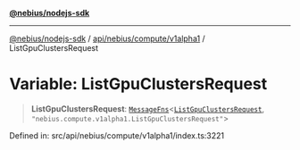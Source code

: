[**@nebius/nodejs-sdk**](../../../../../README.md)

***

[@nebius/nodejs-sdk](../../../../../README.md) / [api/nebius/compute/v1alpha1](../README.md) / ListGpuClustersRequest

# Variable: ListGpuClustersRequest

> **ListGpuClustersRequest**: [`MessageFns`](../../../../../runtime/protos/core/interfaces/MessageFns.md)\<[`ListGpuClustersRequest`](../interfaces/ListGpuClustersRequest.md), `"nebius.compute.v1alpha1.ListGpuClustersRequest"`\>

Defined in: src/api/nebius/compute/v1alpha1/index.ts:3221
